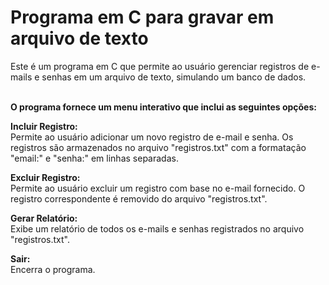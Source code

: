 # Programa em C para gravar em arquivo de texto
Este é um programa em C que permite ao usuário gerenciar registros de e-mails e senhas em um arquivo de texto, simulando um banco de dados.

<br> **O programa fornece um menu interativo que inclui as seguintes opções:** </br>


**Incluir Registro:** 
<br> Permite ao usuário adicionar um novo registro de e-mail e senha. Os registros são armazenados no arquivo "registros.txt" com a formatação "email:" e "senha:" em linhas separadas. </br>

**Excluir Registro:**
<br> Permite ao usuário excluir um registro com base no e-mail fornecido. O registro correspondente é removido do arquivo "registros.txt". </br>

**Gerar Relatório:**
</br> Exibe um relatório de todos os e-mails e senhas registrados no arquivo "registros.txt". </br>

**Sair:**
<br> Encerra o programa. </br>

